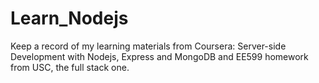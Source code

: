 # Learn_Nodejs


Keep a record of my learning materials from Coursera: Server-side Development with Nodejs, Express and MongoDB and EE599 homework from USC, the full stack one.